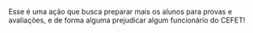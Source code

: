 Esse é uma ação que busca preparar mais os alunos para provas e avaliações, e de forma alguma prejudicar algum funcionário do CEFET!


